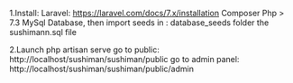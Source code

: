 1.Install:
Laravel: https://laravel.com/docs/7.x/installation
Composer
Php > 7.3
MySql Database, then import seeds in : database_seeds folder the  sushimann.sql file

2.Launch
php artisan serve
go to public: http://localhost/sushiman/sushiman/public
go to admin panel: http://localhost/sushiman/sushiman/public/admin


